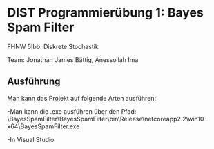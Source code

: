 ﻿# DIST Programmierübung 1: Bayes Spam Filter
FHNW 5Ibb: Diskrete Stochastik 

Team: Jonathan James Bättig, Anessollah Ima

## Ausführung
Man kann das Projekt auf folgende Arten ausführen:

-Man kann die .exe ausführen über den Pfad:
 \BayesSpamFilter\BayesSpamFilter\bin\Release\netcoreapp2.2\win10-x64\BayesSpamFilter.exe

-In Visual Studio